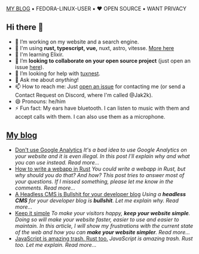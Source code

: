 [MY BLOG](https://jak2k.schwanenberg.name/) ▪️ FEDORA-LINUX-USER ▪️ ❤️ OPEN SOURCE ▪️ WANT PRIVACY

## Hi there 👋

- 🔭 I’m working on my website and a search engine.
- 🔧 I'm using **rust, typescript, vue,** nuxt, astro, vitesse. [More here](https://jak2k.schwanenberg.name)
- 🌱 I'm learning Elixir.
- 👯 I’m **looking to collaborate on your open source project** (just open an issue [here](https://github.com/jak2k/jak2k/issues)).
- 🤔 I’m looking for help with [tuxnest](https://github.com/jak2k/tuxnest).
- 💬 Ask me about *anything*!
- 📫 How to reach me: Just [open an issue](https://github.com/Jak2k/Jak2k/issues/new?assignees=&labels=contact&template=contact-me.md&title=Contact+Request) for contacting me (or send a Contact Request on Discord, where I'm called @Jak2k).
- 😄 Pronouns: he/him
- ⚡ Fun fact: My ears have bluetooth. I can listen to music with them and accept calls with them. I can also use them as a microphone.

## [My blog](https://jak2k.schwanenberg.name)

<!--START_SECTION:feed-->
- [Don&#39;t use Google Analytics](https:&#x2F;&#x2F;jak2k.schwanenberg.name&#x2F;post&#x2F;google-analytics&#x2F;) 
*It&#39;s a bad idea to use Google Analytics on your website and it is even illegal. In this post I&#39;ll explain why and what you can use instead.
Read more...*
- [How to write a webapp in Rust](https:&#x2F;&#x2F;jak2k.schwanenberg.name&#x2F;post&#x2F;rust-webapp&#x2F;) 
*You could write a webapp in Rust, but why should you do that? And how? This post tries to answer most of your questions. If I missed something, please let me know in the comments.
Read more...*
- [A Headless CMS is Bullshit for your developer blog](https:&#x2F;&#x2F;jak2k.schwanenberg.name&#x2F;post&#x2F;headless-cms-bullshit&#x2F;) 
*Using a **headless CMS** for your developer blog is **bullshit**. Let me explain why.
Read more...*
- [Keep it simple](https:&#x2F;&#x2F;jak2k.schwanenberg.name&#x2F;post&#x2F;keep-it-simple&#x2F;) 
*To make your visitors happy, **keep your website simple**. Doing so will make your website faster, easier to use and easier to maintain. In this article, I will show my frustrations with the current state of the web and how you can **make your website simpler**.
Read more...*
- [JavaScript is amazing trash. Rust too.](https:&#x2F;&#x2F;jak2k.schwanenberg.name&#x2F;post&#x2F;javascript-trash-rust&#x2F;) 
*JavaScript is amazing trash. Rust too. Let me explain.
Read more...*
<!--END_SECTION:feed-->

<!--[![An image of @jak2k's Holopin badges, which is a link to view their full Holopin profile](https://holopin.me/jak2k)](https://holopin.io/@jak2k)-->
